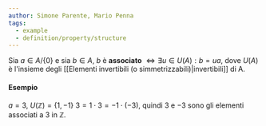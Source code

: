 ```yaml
---
author: Simone Parente, Mario Penna
tags:
  - example
  - definition/property/structure
---
```

Sia $a \in A / \{0\}$ e sia $b \in A$, $b$ è **associato** $\iff \exists u \in U(A): b=ua$, dove $U(A)$ è l'insieme degli [[Elementi invertibili (o simmetrizzabili)|invertibili]] di A.
#### Esempio
$a = 3$, $U(\mathbb{Z})=\{1,-1\}$
$3=1 \cdot 3 = -1 \cdot (-3)$, quindi $3$ e $-3$ sono gli elementi associati a 3 in $\mathbb{Z}$.
